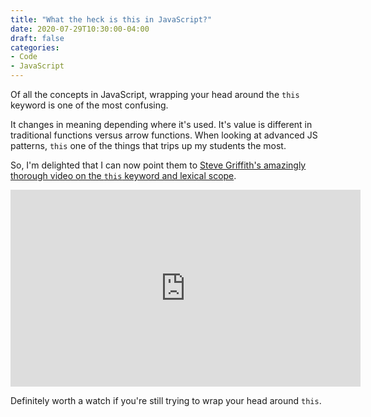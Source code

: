```yaml
---
title: "What the heck is this in JavaScript?"
date: 2020-07-29T10:30:00-04:00
draft: false
categories:
- Code
- JavaScript
---
```


Of all the concepts in JavaScript, wrapping your head around the `this` keyword is one of the most confusing.

It changes in meaning depending where it's used. It's value is different in traditional functions versus arrow functions. When looking at advanced  JS patterns, `this` one of the things that trips up my students the most.

So, I'm delighted that I can now point them to [Steve Griffith's amazingly thorough video on the `this` keyword and lexical scope](https://www.youtube.com/watch?v=eWDXgsIgTGk).

<div class="fluid-vids"><iframe width="560" height="315" src="https://www.youtube.com/embed/eWDXgsIgTGk" frameborder="0" allow="accelerometer; autoplay; encrypted-media; gyroscope; picture-in-picture" allowfullscreen></iframe></div>

Definitely worth a watch if you're still trying to wrap your head around `this`.
